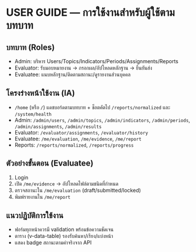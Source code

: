 # USER GUIDE — การใช้งานสำหรับผู้ใช้ตามบทบาท

## บทบาท (Roles)
- Admin: บริหาร Users/Topics/Indicators/Periods/Assignments/Reports
- Evaluator: รับมอบหมายงาน → กรอกผล/อัปโหลดหลักฐาน → ยืนยันส่ง
- Evaluatee: แนบหลักฐาน/ติดตามสถานะ/ดูรายงานส่วนบุคคล

## โครงร่างหน้าใช้งาน (IA)
- `/home` (หรือ `/`) แดชบอร์ดตามบทบาท + ช็อตคัตไป `/reports/normalized` และ `/system/health`
- Admin: `/admin/users`, `/admin/topics`, `/admin/indicators`, `/admin/periods`, `/admin/assignments`, `/admin/results`
- Evaluator: `/evaluator/assignments`, `/evaluator/history`
- Evaluatee: `/me/evaluation`, `/me/evidence`, `/me/report`
- Reports: `/reports/normalized`, `/reports/progress`

## ตัวอย่างขั้นตอน (Evaluatee)
1) Login
2) เปิด `/me/evidence` → อัปโหลดไฟล์ตามชนิดที่กำหนด
3) ตรวจสถานะใน `/me/evaluation` (draft/submitted/locked)
4) พิมพ์รายงานใน `/me/report`

## แนวปฏิบัติการใช้งาน
- ฟอร์มทุกหน้าควรมี validation พร้อมข้อความชัดเจน
- ตาราง (v-data-table) รองรับค้นหา/เรียง/แบ่งหน้า
- แสดง badge สถานะตามค่าจริงจาก API